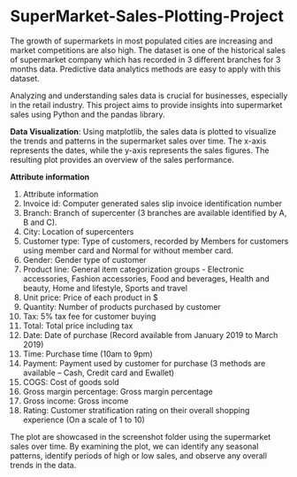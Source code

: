 # SuperMarket-Sales-Plotting-Project
The growth of supermarkets in most populated cities are increasing and market competitions are also high. The dataset is one of the historical sales of supermarket company which has recorded in 3 different branches for 3 months data. Predictive data analytics methods are easy to apply with this dataset.

Analyzing and understanding sales data is crucial for businesses, especially in the retail industry. This project aims to provide insights into supermarket sales using Python and the pandas library.

**Data Visualization**: Using matplotlib, the sales data is plotted to visualize the trends and patterns in the supermarket sales over time. The x-axis represents the dates, while the y-axis represents the sales figures. The resulting plot provides an overview of the sales performance.


**Attribute information**

1.	Attribute information
2.	Invoice id: Computer generated sales slip invoice identification number
3.	Branch: Branch of supercenter (3 branches are available identified by A, B and C).
4.	City: Location of supercenters
5.	Customer type: Type of customers, recorded by Members for customers using member card and Normal for without member card.
6.	Gender: Gender type of customer
7.	Product line: General item categorization groups - Electronic accessories, Fashion accessories, Food and beverages, Health and beauty, Home and lifestyle, Sports       and travel
8.	Unit price: Price of each product in $
9.	Quantity: Number of products purchased by customer
10.	Tax: 5% tax fee for customer buying
11.	Total: Total price including tax
12.	Date: Date of purchase (Record available from January 2019 to March 2019)
13.	Time: Purchase time (10am to 9pm)
14.	Payment: Payment used by customer for purchase (3 methods are available – Cash, Credit card and Ewallet)
15.	COGS: Cost of goods sold
16.	Gross margin percentage: Gross margin percentage
17.	Gross income: Gross income
18.	Rating: Customer stratification rating on their overall shopping experience (On a scale of 1 to 10)


The plot are showcased in the screenshot folder using the supermarket sales over time. By examining the plot, we can identify any seasonal patterns, identify periods of high or low sales, and observe any overall trends in the data.
